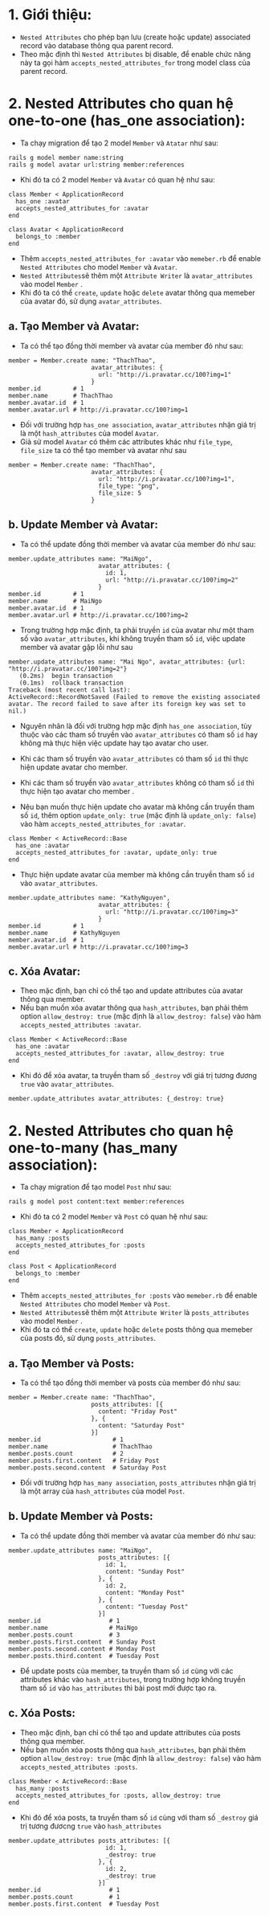 # 1. Giới thiệu:
- `Nested Attributes` cho phép bạn lưu (create hoặc update) associated record vào database thông qua parent record.
- Theo mặc định thì `Nested Attributes` bị disable, để enable chức năng này ta gọi hàm `accepts_nested_attributes_for` trong model class của parent record.
 
# 2. Nested Attributes cho quan hệ one-to-one (has_one association):
 - Ta chạy migration để tạo 2 model `Member` và `Atatar` như sau:
```
rails g model member name:string
rails g model avatar url:string member:references
```

- Khi đó ta có 2 model `Member` và `Avatar` có quan hệ như sau:
```
class Member < ApplicationRecord
  has_one :avatar
  accepts_nested_attributes_for :avatar
end

class Avatar < ApplicationRecord
  belongs_to :member
end
```

- Thêm `accepts_nested_attributes_for :avatar` vào `memeber.rb` để enable `Nested Attributes` cho model `Member` và `Avatar`.
- `Nested Attributes`sẽ  thêm một `Attribute Writer` là `avatar_attributes` vào model `Member` .
- Khi đó ta có thể `create`, `update` hoặc `delete` avatar thông qua memeber của avatar đó, sử dụng `avatar_attributes`.
  
## a.  Tạo Member và Avatar:
- Ta có thể tạo đồng thời member và avatar của member đó như sau:
```
member = Member.create name: "ThachThao",
                       avatar_attributes: {
                         url: "http://i.pravatar.cc/100?img=1"
                       }
member.id         # 1  
member.name       # ThachThao
member.avatar.id  # 1
member.avatar.url # http://i.pravatar.cc/100?img=1
```
 
- Đối với trường hợp `has_one association`, `avatar_attributes` nhận giá trị là một `hash_attributes` của model `Avatar`.
- Giả sử model `Avatar` có thêm các attributes khác như `file_type`, `file_size` ta có thể tạo member và avatar như sau
```
member = Member.create name: "ThachThao",
                       avatar_attributes: {
                         url: "http://i.pravatar.cc/100?img=1",
                         file_type: "png",
                         file_size: 5
                       }
```
 
## b. Update Member và Avatar:
- Ta có thể update đồng thời member và avatar của member đó như sau:
```
member.update_attributes name: "MaiNgo",
                         avatar_attributes: {
                           id: 1,
                           url: "http://i.pravatar.cc/100?img=2"
                         }
member.id         # 1  
member.name       # MaiNgo
member.avatar.id  # 1
member.avatar.url # http://i.pravatar.cc/100?img=2
```
 
- Trong trường hợp mặc định, ta phải truyền `id` của avatar như một tham số vào `avatar_attributes`, khi không truyền tham số `id`, việc update member và avatar gặp lỗi như sau
```
member.update_attributes name: "Mai Ngo", avatar_attributes: {url: "http://i.pravatar.cc/100?img=2"}
   (0.2ms)  begin transaction
   (0.1ms)  rollback transaction
Traceback (most recent call last):
ActiveRecord::RecordNotSaved (Failed to remove the existing associated avatar. The record failed to save after its foreign key was set to nil.)
```

- Nguyên nhân là đối với trường hợp mặc định `has_one association`, tùy thuộc vào các tham số truyền vào `avatar_attributes` có tham số `id` hay không mà thực hiện việc update hay tạo avatar cho user.
- Khi các tham số truyền vào `avatar_attributes` có tham số `id` thì thực hiện update avatar cho member.
- Khi các tham số truyền vào `avatar_attributes` không có tham số `id` thì thực hiện tạo avatar cho member .

- Nêu bạn muốn thực hiện update cho avatar mà không cần truyền tham số `id`, thêm option `update_only: true` (mặc định là `update_only: false`) vào hàm `accepts_nested_attributes_for :avatar`.
```
class Member < ActiveRecord::Base
  has_one :avatar
  accepts_nested_attributes_for :avatar, update_only: true
end
```

- Thực hiện update avatar của member mà không cần truyền tham số `id` vào `avatar_attributes`.
```
member.update_attributes name: "KathyNguyen",
                         avatar_attributes: {
                           url: "http://i.pravatar.cc/100?img=3"
                         }
member.id         # 1  
member.name       # KathyNguyen
member.avatar.id  # 1
member.avatar.url # http://i.pravatar.cc/100?img=3           
```

## c. Xóa Avatar:
- Theo mặc định, bạn chỉ có thể tạo and update attributes của avatar thông qua member.
- Nếu bạn muốn xóa avatar thông qua `hash_attributes`, bạn phải thêm option `allow_destroy: true` (mặc định là `allow_destroy: false`) vào hàm `accepts_nested_attributes :avatar`.
```
class Member < ActiveRecord::Base
  has_one :avatar
  accepts_nested_attributes_for :avatar, allow_destroy: true
end
```

- Khi đó để xóa avatar, ta truyền tham số `_destroy` với giá trị tương đương `true` vào `avatar_attributes`.
```
member.update_attributes avatar_attributes: {_destroy: true}
```

# 2. Nested Attributes cho quan hệ one-to-many (has_many association):
 - Ta chạy migration để tạo model `Post` như sau:
```
rails g model post content:text member:references
```

- Khi đó ta có 2 model `Member` và `Post` có quan hệ như sau:
```
class Member < ApplicationRecord
  has_many :posts
  accepts_nested_attributes_for :posts
end

class Post < ApplicationRecord
  belongs_to :member
end
```

- Thêm `accepts_nested_attributes_for :posts` vào `memeber.rb` để enable `Nested Attributes` cho model `Member` và `Post`.
- `Nested Attributes`sẽ  thêm một `Attribute Writer` là `posts_attributes` vào model `Member` .
- Khi đó ta có thể `create`, `update` hoặc `delete` posts thông qua memeber của posts đó, sử dụng `posts_attributes`.

## a.  Tạo Member và Posts:
- Ta có thể tạo đồng thời member và posts của member đó như sau:
```
member = Member.create name: "ThachThao",
                       posts_attributes: [{
                         content: "Friday Post"
                       }, {
                         content: "Saturday Post"
                       }]
member.id                    # 1
member.name                  # ThachThao
member.posts.count           # 2
member.posts.first.content   # Friday Post
member.posts.second.content  # Saturday Post
```

- Đối với trường hợp `has_many association`, `posts_attributes` nhận giá trị là một array của `hash_attributes` của model `Post`.

## b.  Update Member và Posts:
- Ta có thể update đồng thời member và avatar của member đó như sau:
```
member.update_attributes name: "MaiNgo",
                         posts_attributes: [{
                           id: 1,
                           content: "Sunday Post"
                         }, {
                           id: 2,
                           content: "Monday Post"
                         }, {
                           content: "Tuesday Post"
                         }]
member.id                   # 1  
member.name                 # MaiNgo
member.posts.count          # 3
member.posts.first.content  # Sunday Post
member.posts.second.content # Monday Post
member.posts.third.content  # Tuesday Post
```

- Để update posts của member, ta truyền tham số `id` cùng với các attributes khác vào `hash_attributes`, trong trường hợp không truyền tham số `id` vào `has_attributes` thì bài post mới được tạo ra.

## c. Xóa Posts:
- Theo mặc định, bạn chỉ có thể tạo and update attributes của posts thông qua member.
- Nếu bạn muốn xóa posts thông qua `hash_attributes`, bạn phải thêm option `allow_destroy: true` (mặc định là `allow_destroy: false`) vào hàm `accepts_nested_attributes :posts`.
```
class Member < ActiveRecord::Base
  has_many :posts
  accepts_nested_attributes_for :posts, allow_destroy: true
end
```

- Khi đó để xóa posts, ta truyền tham số `id` cùng với tham số `_destroy` giá trị tương đươcng `true` vào `hash_attributes`
```
member.update_attributes posts_attributes: [{
                           id: 1,
                           _destroy: true
                         }, {
                           id: 2,
                           _destroy: true
                         }]
member.id                   # 1
member.posts.count          # 1
member.posts.first.content  # Tuesday Post
```